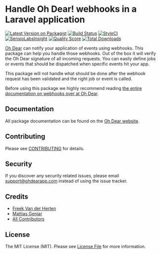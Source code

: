 # Handle Oh Dear! webhooks in a Laravel application

[![Latest Version on Packagist](https://img.shields.io/packagist/v/ohdearapp/laravel-ohdear-webhooks.svg?style=flat-square)](https://packagist.org/packages/ohdearapp/laravel-ohdear-webhooks)
[![Build Status](https://img.shields.io/travis/ohdearapp/laravel-ohdear-webhooks/master.svg?style=flat-square)](https://travis-ci.org/ohdearapp/laravel-ohdear-webhooks)
[![StyleCI](https://styleci.io/repos/109316815/shield?branch=master)](https://styleci.io/repos/109316815)
[![SensioLabsInsight](https://img.shields.io/sensiolabs/i/30a27173-07a3-4752-9239-ae050924f158.svg?style=flat-square)](https://insight.sensiolabs.com/projects/30a27173-07a3-4752-9239-ae050924f158)
[![Quality Score](https://img.shields.io/scrutinizer/g/ohdearapp/laravel-ohdear-webhooks.svg?style=flat-square)](https://scrutinizer-ci.com/g/ohdearapp/laravel-ohdear-webhooks)
[![Total Downloads](https://img.shields.io/packagist/dt/ohdearapp/laravel-ohdear-webhooks.svg?style=flat-square)](https://packagist.org/packages/ohdearapp/laravel-ohdear-webhooks)

[Oh Dear](https://ohdearapp.com) can notify your application of events using webhooks. This package can help you handle those webhooks. Out of the box it will verify the Oh Dear signature of all incoming requests. You can easily define jobs or events that should be dispatched when specific events hit your app.

This package will not handle what should be done after the webhook request has been validated and the right job or event is called.

Before using this package we highly recommend reading [the entire documentation on webhooks over at Oh Dear](https://ohdearapp.com/docs/webhooks/introduction).

## Documentation

All package documentation can be found on the [Oh Dear website](https://ohdearapp.com/docs/webhooks/introduction).

## Contributing

Please see [CONTRIBUTING](CONTRIBUTING.md) for details.

## Security

If you discover any security related issues, please email support@ohdearapp.com instead of using the issue tracker.

## Credits

- [Freek Van der Herten](https://github.com/freekmurze)
- [Mattias Geniar](https://github.com/mattiasgeniar)
- [All Contributors](../../contributors)

## License

The MIT License (MIT). Please see [License File](LICENSE.md) for more information.
